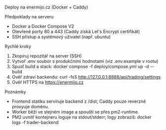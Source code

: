 Deploy na enermijo.cz (Docker + Caddy)

Předpoklady na serveru
- Docker a Docker Compose V2
- Otevřené porty 80 a 443 (Caddy získá Let's Encrypt certifikát)
- SSH přístup a systémový uživatel (např. ubuntu)

Rychlé kroky
1) Zkopíruj repozitář na server (SSH)
2) Vytvoř .env soubor s produkčními hodnotami (viz .env.example v rootu)
3) Spusť build a stack:
   docker compose -f deploy/compose.yml up -d --build
4) Ověř zdraví backendu:
   curl -fsS http://127.0.0.1:8888/api/trading/settings
5) Ověř HTTPS na https://enermijo.cz

Poznámky
- Frontend statiku servíruje backend z /dist; Caddy pouze reverzně proxyuje doménu.
- Worker běží ve stejném image a spouští se přes pm2-runtime.
- PM2 uvnitř kontejneru loguje na stdout/stderr; logy zobrazíš: docker logs -f trader-backend




